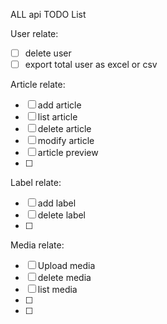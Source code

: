 ALL api TODO List

User relate:
- [ ] delete user
- [ ] export total user as excel or csv

Article relate:
- [ ] add article
- [ ] list article
- [ ] delete article
- [ ] modify article
- [ ] article preview
- [ ] 

Label relate:
- [ ] add label
- [ ] delete label
- [ ] 

Media relate:
- [ ] Upload media
- [ ] delete media
- [ ] list media
- [ ] 
- [ ]


